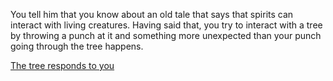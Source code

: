 You tell him that you know about an old tale that says that spirits can interact with living creatures. Having said that, you try to
interact with a tree by throwing a punch at it and something more unexpected than your punch going through the tree happens.

[The tree responds to you](living_creature/living_creature.md)

